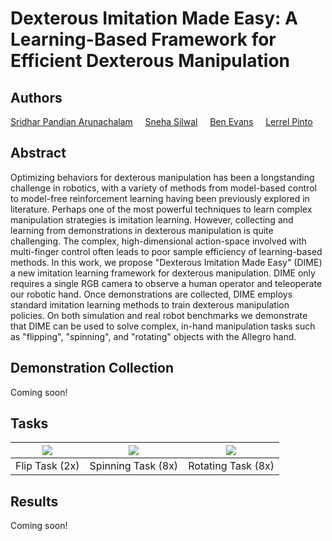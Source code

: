 # Dexterous Imitation Made Easy: A Learning-Based Framework for Efficient Dexterous Manipulation

## Authors
[Sridhar Pandian Arunachalam](https://www.linkedin.com/in/sridhar-pandian/) &nbsp; &nbsp; [Sneha Silwal](http://ssilwal.com/) &nbsp; &nbsp; [Ben Evans](https://bennevans.github.io/) &nbsp; &nbsp; [Lerrel Pinto](https://www.lerrelpinto.com/)

## Abstract
Optimizing behaviors for dexterous manipulation has been a longstanding challenge in robotics, with a variety of methods from model-based control to model-free reinforcement learning having been previously explored in literature. Perhaps one of the most powerful techniques to learn complex manipulation strategies is imitation learning. However, collecting and learning from demonstrations in dexterous manipulation is quite challenging. The complex, high-dimensional action-space involved with multi-finger control often leads to poor sample efficiency of learning-based methods. In this work, we propose "Dexterous Imitation Made Easy" (DIME) a new imitation learning framework for dexterous manipulation. DIME only requires a single RGB camera to observe a human operator and teleoperate our robotic hand. Once demonstrations are collected, DIME employs standard imitation learning methods to train dexterous manipulation policies. On both simulation and real robot benchmarks we demonstrate that DIME can be used to solve complex, in-hand manipulation tasks such as "flipping", "spinning", and "rotating" objects with the Allegro hand.

## Demonstration Collection
Coming soon!

## Tasks

| ![](figs/flip-2x.gif) | ![](figs/fidget-8x.gif) | ![](figs/block-8x.gif) |
| :-------------------------:| :-------------------------:| :-------------------------:|
| Flip Task (2x) | Spinning Task (8x) | Rotating Task (8x) |

## Results
Coming soon!
